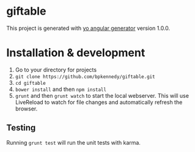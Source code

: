 # giftable

This project is generated with [yo angular generator](https://github.com/yeoman/generator-angular)
version 1.0.0.

# Installation & development

1. Go to your directory for projects
2. `git clone https://github.com/bpkennedy/giftable.git`
3. `cd giftable`
4. `bower install` and then `npm install`
5. `grunt` and then `grunt watch` to start the local webserver.  This will use LiveReload to watch for file changes and automatically refresh the browser.

## Testing

Running `grunt test` will run the unit tests with karma.
